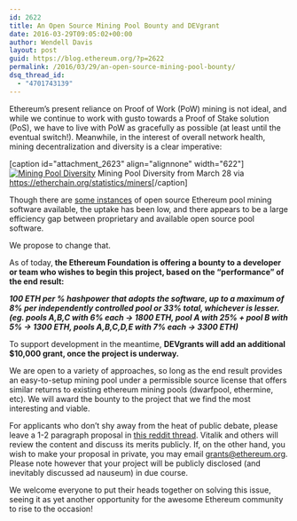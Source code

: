 ```yaml
---
id: 2622
title: An Open Source Mining Pool Bounty and DEVgrant
date: 2016-03-29T09:05:02+00:00
author: Wendell Davis
layout: post
guid: https://blog.ethereum.org/?p=2622
permalink: /2016/03/29/an-open-source-mining-pool-bounty/
dsq_thread_id:
  - "4701743139"
---
```

Ethereum’s present reliance on Proof of Work (PoW) mining is not ideal, and while we continue to work with gusto towards a Proof of Stake solution (PoS), we have to live with PoW as gracefully as possible (at least until the eventual switch!). Meanwhile, in the interest of overall network health, mining decentralization and diversity is a clear imperative:

[caption id="attachment_2623" align="alignnone" width="622"]<a href="https://blog.ethereum.org/wp-content/uploads/2016/03/miningpool.png" rel="attachment wp-att-2623"><img src="https://blog.ethereum.org/wp-content/uploads/2016/03/miningpool.png" alt="Mining Pool Diversity" /></a> Mining Pool Diversity from March 28 via <a href="https://etherchain.org/statistics/miners">https://etherchain.org/statistics/miners</a>[/caption]

Though there are <a href="https://forum.ethereum.org/discussion/3575/weipool-full-open-source-pool-release">some instances</a> of open source Ethereum pool mining software available, the uptake has been low, and there appears to be a large efficiency gap between proprietary and available open source pool software.

We propose to change that.

As of today,<b> the Ethereum Foundation is offering a bounty to a developer or team who wishes to begin this project, based on the “performance” of the end result:</b>

<b><i>100 ETH per % hashpower that adopts the software, up to a maximum of 8% per independently controlled pool or 33% total, whichever is lesser. (eg. pools A,B,C with 6% each -&gt; 1800 ETH, pool A with 25% + pool B with 5% -&gt; 1300 ETH, pools A,B,C,D,E with 7% each -&gt; 3300 ETH)</i></b>

To support development in the meantime, <b>DEVgrants will add an additional $10,000 grant, once the project is underway.</b>

We are open to a variety of approaches, so long as the end result provides an easy-to-setup mining pool under a permissible source license that offers similar returns to existing ethereum mining pools (dwarfpool, ethermine, etc). We will award the bounty to the project that we find the most interesting and viable.

For applicants who don’t shy away from the heat of public debate, please leave a 1-2 paragraph proposal in <a href="https://www.reddit.com/r/ethereum/comments/4cecja/an_open_source_mining_pool_bounty_and_devgrant/">this reddit thread</a>. Vitalik and others will review the content and discuss its merits publicly. If, on the other hand, you wish to make your proposal in private, you may email <a href="mailto:grants@ethereum.org">grants@ethereum.org</a>. Please note however that your project will be publicly disclosed (and inevitably discussed ad nauseum) in due course.

We welcome everyone to put their heads together on solving this issue, seeing it as yet another opportunity for the awesome Ethereum community to rise to the occasion!